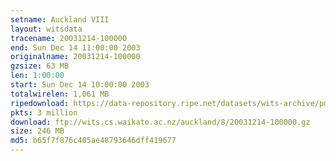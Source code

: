 ```yaml
---
setname: Auckland VIII
layout: witsdata
tracename: 20031214-100000
end: Sun Dec 14 11:00:00 2003
originalname: 20031214-100000
gzsize: 63 MB
len: 1:00:00
start: Sun Dec 14 10:00:00 2003
totalwirelen: 1,061 MB
ripedownload: https://data-repository.ripe.net/datasets/wits-archive/pma/long/auck/8//20031214-100000.gz
pkts: 3 million
download: ftp://wits.cs.waikato.ac.nz/auckland/8/20031214-100000.gz
size: 246 MB
md5: b65f7f876c405ae48793646dff419677
---
```

